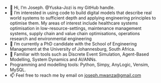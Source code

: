 - 👋 Hi, I’m Joseph. @Yuska-Jozi is my GitHub handle.
- 👀 I’m interested in using code to build digital models that describe real world systems to sufficient depth and applying engineering principles to optimise them. My areas of interest include healthcare systems optimisation in low-resource-settings, maintenance management systems, supply chain and value chain optimisations, operations research and environmental engineering
- 🌱 I’m currently a PhD candidate with the School of Engineering Management at the University of Johannesburg, South Africa.
- 💞️ Familiar with tools such as Discrete Event Simulation, Agent-Based Modelling, System Dynamics and AI/ANNs.
- Programming and modelling tools: Python, Simpy, AnyLogic, Vensim, MySQL.
- 📫 Feel free to reach me by email on joseph.mwanza@gmail.com

<!---
Yuska-Jozi/Yuska-Jozi is a ✨ special ✨ repository because its `README.md` (this file) appears on your GitHub profile.
You can click the Preview link to take a look at your changes.
--->
